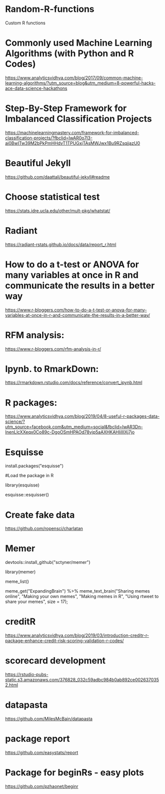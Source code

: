 # Random-R-functions
Custom R functions 

# Commonly used Machine Learning Algorithms (with Python and R Codes)
https://www.analyticsvidhya.com/blog/2017/09/common-machine-learning-algorithms/?utm_source=blog&utm_medium=8-powerful-hacks-ace-data-science-hackathons

# Step-By-Step Framework for Imbalanced Classification Projects
https://machinelearningmastery.com/framework-for-imbalanced-classification-projects/?fbclid=IwAR0o7l3-aj0BwITw39M2bPkPmHHdvT1TPUGxjTAsMWJwx1Bu9RZsqjjazU0

# Beautiful Jekyll
https://github.com/daattali/beautiful-jekyll#readme

# Choose statistical test
https://stats.idre.ucla.edu/other/mult-pkg/whatstat/

# Radiant
https://radiant-rstats.github.io/docs/data/report_r.html

# How to do a t-test or ANOVA for many variables at once in R and communicate the results in a better way
https://www.r-bloggers.com/how-to-do-a-t-test-or-anova-for-many-variables-at-once-in-r-and-communicate-the-results-in-a-better-way/

# RFM analysis:
https://www.r-bloggers.com/rfm-analysis-in-r/

# Ipynb. to RmarkDown:
https://rmarkdown.rstudio.com/docs/reference/convert_ipynb.html


# R packages: 

https://www.analyticsvidhya.com/blog/2019/04/8-useful-r-packages-data-science/?utm_source=facebook.com&utm_medium=social&fbclid=IwAR3Dn-InenLlcXXeqx0Co89c-DgoOSmHPAOd78vjp5aAXHKAHliIIIXj7jo

# Esquisse
install.packages("esquisse")

#Load the package in R

library(esquisse)

esquisse::esquisser()

# Create fake data
https://github.com/ropensci/charlatan


# Memer

devtools::install_github("sctyner/memer")

library(memer)

meme_list()


meme_get("ExpandingBrain") %>% 
  meme_text_brain("Sharing memes online", 
                  "Making your own memes", 
                  "Making memes in R", 
                  "Using rtweet to share your memes", 
                  size = 17);

# creditR

https://www.analyticsvidhya.com/blog/2019/03/introduction-creditr-r-package-enhance-credit-risk-scoring-validation-r-codes/


# scorecard development
https://rstudio-pubs-static.s3.amazonaws.com/376828_032c59adbc984b0ab892ce0026370352.html

# datapasta
https://github.com/MilesMcBain/datapasta

# package report
https://github.com/easystats/report

# Package for beginRs - easy plots
https://github.com/pzhaonet/beginr

